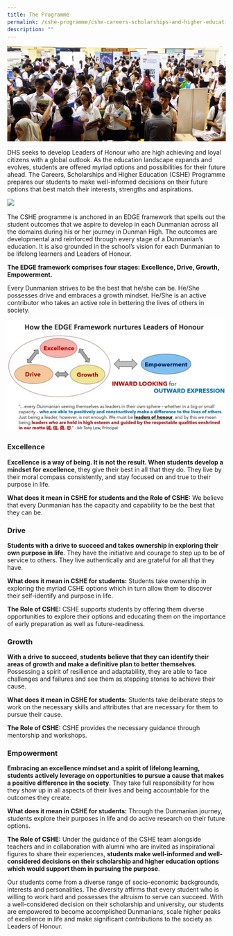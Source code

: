 ```yaml
---
title: The Programme
permalink: /cshe-programme/cshe-careers-scholarships-and-higher-education/
description: ""
---
```

![](/images/Homepage/masthead-CSHE-programme.png)

DHS seeks to develop Leaders of Honour who are high achieving and loyal citizens with a global outlook. As the education landscape expands and evolves, students are offered myriad options and possibilities for their future ahead. The Careers, Scholarships and Higher Education (CSHE) Programme prepares our students to make well-informed decisions on their future options that best match their interests, strengths and aspirations.

![](https://dunmanhigh.moe.edu.sg/wp-content/uploads/2020/01/CSHE-The-Dunmanian-Edge.jpg)

The CSHE programme is anchored in an EDGE framework that spells out the student outcomes that we aspire to develop in each Dunmanian across all the domains during his or her journey in Dunman High. The outcomes are developmental and reinforced through every stage of a Dunmanian’s education. It is also grounded in the school’s vision for each Dunmanian to be lifelong learners and Leaders of Honour.

**The EDGE framework comprises four stages: Excellence, Drive, Growth, Empowerment.**

Every Dunmanian strives to be the best that he/she can be. He/She possesses drive and embraces a growth mindset. He/She is an active contributor who takes an active role in bettering the lives of others in society.

![](/images/CSHE-Leaders-of-Honour.jpg)

### Excellence
**Excellence is a way of being. It is not the result. When students develop a mindset for excellence**, they give their best in all that they do. They live by their moral compass consistently, and stay focused on and true to their purpose in life.

**What does it mean in CSHE for students and the Role of CSHE:** We believe that every Dunmanian has the capacity and capability to be the best that they can be.


### Drive 
**Students with a drive to succeed and takes ownership in exploring their own purpose in life**. They have the initiative and courage to step up to be of service to others. They live authentically and are grateful for all that they have.

**What does it mean in CSHE for students:** Students take ownership in exploring the myriad CSHE options which in turn allow them to discover their self-identify and purpose in life.

**The Role of CSHE:** CSHE supports students by offering them diverse opportunities to explore their options and educating them on the importance of early preparation as well as future-readiness.

### Growth
**With a drive to succeed, students believe that they can identify their areas of growth and make a definitive plan to better themselves**. Possessing a spirit of resilience and adaptability, they are able to face challenges and failures and see them as stepping stones to achieve their cause.

**What does it mean in CSHE for students:** Students take deliberate steps to work on the necessary skills and attributes that are necessary for them to pursue their cause.

**The Role of CSHE:** CSHE provides the necessary guidance through mentorship and workshops.


### Empowerment
**Embracing an excellence mindset and a spirit of lifelong learning, students actively leverage on opportunities to pursue a cause that makes a positive difference in the society**. They take full responsibility for how they show up in all aspects of their lives and being accountable for the outcomes they create.

**What does it mean in CSHE for students:** Through the Dunmanian journey, students explore their purposes in life and do active research on their future options.

**The Role of CSHE:** Under the guidance of the CSHE team alongside teachers and in collaboration with alumni who are invited as inspirational figures to share their experiences, **students make well-informed and well-considered decisions on their scholarship and higher education options which would support them in pursuing the purpose**.

Our students come from a diverse range of socio-economic backgrounds, interests and personalities. The diversity affirms that every student who is willing to work hard and possesses the altruism to serve can succeed. With a well-considered decision on their scholarship and university, our students are empowered to become accomplished Dunmanians, scale higher peaks of excellence in life and make significant contributions to the society as Leaders of Honour.